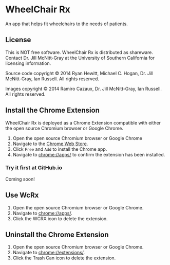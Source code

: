 # WheelChair Rx
An app that helps fit wheelchairs to the needs of patients.

## License
This is NOT free software. WheelChair Rx is distributed as shareware. Contact Dr. Jill McNitt-Gray at the University of Southern California for licensing information.

Source code copyright &copy; 2014 Ryan Hewitt, Michael C. Hogan, Dr. Jill McNitt-Gray, Ian Russell. All rights reserved.

Images copyright &copy; 2014 Ramiro Cazaux, Dr. Jill McNitt-Gray, Ian Russell. All rights reserved.

## Install the Chrome Extension
WheelChair Rx is deployed as a Chrome Extension compatible with either the open source Chromium browser or Google Chrome.

1. Open the open source Chromium browser or Google Chrome
2. Navigate to the [Chrome Web Store](https://chrome.google.com/webstore/detail/niichipgdhnoobgnedohkjobikopglnb).
3. Click `Free` and `Add` to install the Chrome app.
4. Navigate to <chrome://apps/> to confirm the extension has been installed.

### Try it first at GitHub.io
Coming soon!

## Use WcRx
1. Open the open source Chromium browser or Google Chrome.
2. Navigate to <chrome://apps/>.
3. Click the WCRX icon to delete the extension.

## Uninstall the Chrome Extension
1. Open the open source Chromium browser or Google Chrome.
2. Navigate to <chrome://extensions/>.
3. Click the Trash Can icon to delete the extension.

